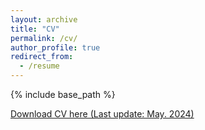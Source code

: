 ```yaml
---
layout: archive
title: "CV"
permalink: /cv/
author_profile: true
redirect_from:
  - /resume
---
```


{% include base_path %}

[Download CV here (Last update: May. 2024)](/files/CV_ZHOUJunda.pdf)